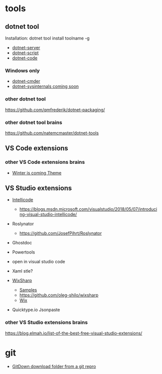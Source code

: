 # tools

## dotnet tool

Installation: dotnet tool install toolname -g

* [dotnet-server](https://github.com/natemcmaster/dotnet-serve)
* [dotnet-script](https://github.com/filipw/dotnet-script)
* [dotnet-code](https://github.com/EifelMono/dotnet-code)

### Windows only
* [dotnet-cmder](https://github.com/EifelMono/dotnet-cmder)
* [dotnet-sysinternals coming soon]()

### other dotnet tool

https://github.com/qmfrederik/dotnet-packaging/

### other dotnet tool brains

https://github.com/natemcmaster/dotnet-tools


## VS Code extensions

### other VS Code extensions brains

* [Winter is coming Theme](https://marketplace.visualstudio.com/items?itemName=johnpapa.winteriscoming&wt.mc_id=code-twitter-jopapa)

## VS Studio extensions

* [Intellicode](https://marketplace.visualstudio.com/items?itemName=VisualStudioExptTeam.VSIntelliCode)
  * https://blogs.msdn.microsoft.com/visualstudio/2018/05/07/introducing-visual-studio-intellicode/
   
* Roslynator
  * https://github.com/JosefPihrt/Roslynator
* Ghostdoc
* Powertools
* open in visual studio code
* Xaml stle?
* [WixSharp](https://marketplace.visualstudio.com/items?itemName=OlegShilo.WixSharpProjectTemplates)
  * [Samples](https://github.com/oleg-shilo/wixsharp/tree/c766ea466fe7cfa62eb7df97b8e1f5d44609ed9c/Source/src/WixSharp.Samples)
  * https://github.com/oleg-shilo/wixsharp
  * [Wix](http://wixtoolset.org/releases/)

* Quicktype.io Jsonpaste


### other VS Studio extensions brains

https://blog.elmah.io/list-of-the-best-free-visual-studio-extensions/


# git
* [GitDown download folder from a git repro](https://minhaskamal.github.io/DownGit/#/home)

